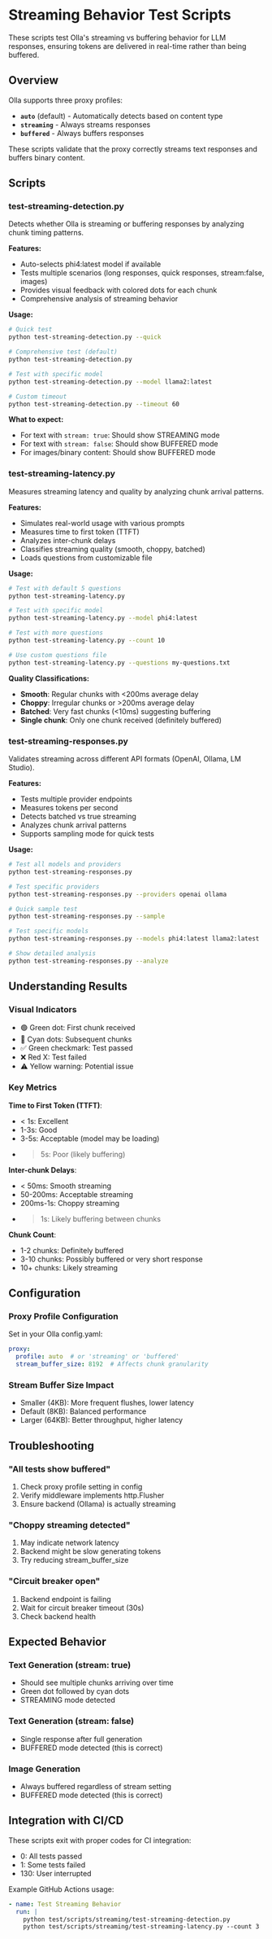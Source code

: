 # Streaming Behavior Test Scripts

These scripts test Olla's streaming vs buffering behavior for LLM responses, ensuring tokens are delivered in real-time rather than being buffered.

## Overview

Olla supports three proxy profiles:
- **`auto`** (default) - Automatically detects based on content type
- **`streaming`** - Always streams responses
- **`buffered`** - Always buffers responses

These scripts validate that the proxy correctly streams text responses and buffers binary content.

## Scripts

### test-streaming-detection.py
Detects whether Olla is streaming or buffering responses by analyzing chunk timing patterns.

**Features:**
- Auto-selects phi4:latest model if available
- Tests multiple scenarios (long responses, quick responses, stream:false, images)
- Provides visual feedback with colored dots for each chunk
- Comprehensive analysis of streaming behavior

**Usage:**
```bash
# Quick test
python test-streaming-detection.py --quick

# Comprehensive test (default)
python test-streaming-detection.py

# Test with specific model
python test-streaming-detection.py --model llama2:latest

# Custom timeout
python test-streaming-detection.py --timeout 60
```

**What to expect:**
- For text with `stream: true`: Should show STREAMING mode
- For text with `stream: false`: Should show BUFFERED mode
- For images/binary content: Should show BUFFERED mode

### test-streaming-latency.py
Measures streaming latency and quality by analyzing chunk arrival patterns.

**Features:**
- Simulates real-world usage with various prompts
- Measures time to first token (TTFT)
- Analyzes inter-chunk delays
- Classifies streaming quality (smooth, choppy, batched)
- Loads questions from customizable file

**Usage:**
```bash
# Test with default 5 questions
python test-streaming-latency.py

# Test with specific model
python test-streaming-latency.py --model phi4:latest

# Test with more questions
python test-streaming-latency.py --count 10

# Use custom questions file
python test-streaming-latency.py --questions my-questions.txt
```

**Quality Classifications:**
- **Smooth**: Regular chunks with <200ms average delay
- **Choppy**: Irregular chunks or >200ms average delay
- **Batched**: Very fast chunks (<10ms) suggesting buffering
- **Single chunk**: Only one chunk received (definitely buffered)

### test-streaming-responses.py
Validates streaming across different API formats (OpenAI, Ollama, LM Studio).

**Features:**
- Tests multiple provider endpoints
- Measures tokens per second
- Detects batched vs true streaming
- Analyzes chunk arrival patterns
- Supports sampling mode for quick tests

**Usage:**
```bash
# Test all models and providers
python test-streaming-responses.py

# Test specific providers
python test-streaming-responses.py --providers openai ollama

# Quick sample test
python test-streaming-responses.py --sample

# Test specific models
python test-streaming-responses.py --models phi4:latest llama2:latest

# Show detailed analysis
python test-streaming-responses.py --analyze
```

## Understanding Results

### Visual Indicators
- 🟢 Green dot: First chunk received
- 🔵 Cyan dots: Subsequent chunks
- ✅ Green checkmark: Test passed
- ❌ Red X: Test failed
- ⚠️ Yellow warning: Potential issue

### Key Metrics

**Time to First Token (TTFT)**:
- < 1s: Excellent
- 1-3s: Good
- 3-5s: Acceptable (model may be loading)
- > 5s: Poor (likely buffering)

**Inter-chunk Delays**:
- < 50ms: Smooth streaming
- 50-200ms: Acceptable streaming
- 200ms-1s: Choppy streaming
- > 1s: Likely buffering between chunks

**Chunk Count**:
- 1-2 chunks: Definitely buffered
- 3-10 chunks: Possibly buffered or very short response
- 10+ chunks: Likely streaming

## Configuration

### Proxy Profile Configuration
Set in your Olla config.yaml:
```yaml
proxy:
  profile: auto  # or 'streaming' or 'buffered'
  stream_buffer_size: 8192  # Affects chunk granularity
```

### Stream Buffer Size Impact
- Smaller (4KB): More frequent flushes, lower latency
- Default (8KB): Balanced performance
- Larger (64KB): Better throughput, higher latency

## Troubleshooting

### "All tests show buffered"
1. Check proxy profile setting in config
2. Verify middleware implements http.Flusher
3. Ensure backend (Ollama) is actually streaming

### "Choppy streaming detected"
1. May indicate network latency
2. Backend might be slow generating tokens
3. Try reducing stream_buffer_size

### "Circuit breaker open"
1. Backend endpoint is failing
2. Wait for circuit breaker timeout (30s)
3. Check backend health

## Expected Behavior

### Text Generation (stream: true)
- Should see multiple chunks arriving over time
- Green dot followed by cyan dots
- STREAMING mode detected

### Text Generation (stream: false)
- Single response after full generation
- BUFFERED mode detected (this is correct)

### Image Generation
- Always buffered regardless of stream setting
- BUFFERED mode detected (this is correct)

## Integration with CI/CD

These scripts exit with proper codes for CI integration:
- 0: All tests passed
- 1: Some tests failed
- 130: User interrupted

Example GitHub Actions usage:
```yaml
- name: Test Streaming Behavior
  run: |
    python test/scripts/streaming/test-streaming-detection.py
    python test/scripts/streaming/test-streaming-latency.py --count 3
```